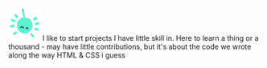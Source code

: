 ![Green shaped-spider](https://github.com/Guacamelon/Guacamelon/blob/main/jdas_spider1.png)
I like to start projects I have little skill in. Here to learn a thing or a thousand - may have little contributions, but it's about the code we wrote along the way
HTML & CSS i guess

